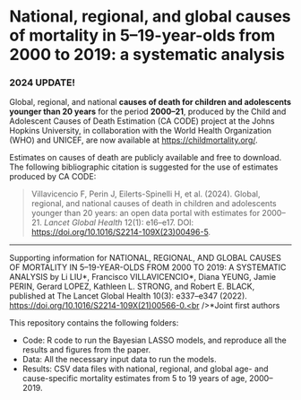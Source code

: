 # National, regional, and global causes of mortality in 5–19-year-olds from 2000 to 2019: a systematic analysis

### 2024 UPDATE!
Global, regional, and national **causes of death for children and adolescents younger than 20 years** for the period **2000–21**, produced by the Child and Adolescent Causes of Death Estimation (CA CODE) project at the Johns Hopkins University, in collaboration with the World Health Organization (WHO) and UNICEF, are now available at https://childmortality.org/.

Estimates on causes of death are publicly available and free to download. The following bibliographic citation is suggested for the use of estimates produced by CA CODE:

> Villavicencio F, Perin J, Eilerts-Spinelli H, et al. (2024). Global, regional, and national causes of death in children and adolescents younger than 20 years: an open data portal with estimates for 2000–21. *Lancet Global Health* 12(1): e16–e17. DOI: https://doi.org/10.1016/S2214-109X(23)00496-5.

---

Supporting information for NATIONAL, REGIONAL, AND GLOBAL CAUSES OF MORTALITY IN 5–19-YEAR-OLDS FROM 2000 TO 2019: A SYSTEMATIC ANALYSIS by Li LIU*, Francisco VILLAVICENCIO*, Diana YEUNG, Jamie PERIN, Gerard LOPEZ, Kathleen L. STRONG, and Robert E. BLACK, published at The Lancet Global Health 10(3): e337–e347 (2022). https://doi.org/10.1016/S2214-109X(21)00566-0.<br />*Joint first authors

This repository contains the following folders:
 
* Code: R code to run the Bayesian LASSO models, and reproduce all the results and figures from the paper.
* Data: All the necessary input data to run the models.
* Results: CSV data files with national, regional, and global age- and cause-specific mortality estimates from 5 to 19 years of age, 2000–2019.
